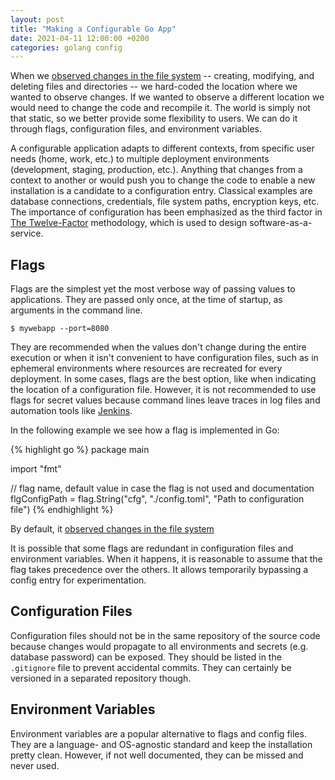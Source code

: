 ```yaml
---
layout: post
title: "Making a Configurable Go App"
date: 2021-04-11 12:00:00 +0200
categories: golang config
---
```


When we [observed changes in the file system](/2021/03/observer-design-pattern-golang.html) -- creating, modifying, and deleting files and directories -- we hard-coded the location where we wanted to observe changes. If we wanted to observe a different location we would need to change the code and recompile it. The world is simply not that static, so we better provide some flexibility to users. We can do it through flags, configuration files, and environment variables.

<!-- more -->

A configurable application adapts to different contexts, from specific user needs (home, work, etc.) to multiple deployment environments (development, staging, production, etc.). Anything that changes from a context to another or would push you to change the code to enable a new installation is a candidate to a configuration entry. Classical examples are database connections, credentials, file system paths, encryption keys, etc. The importance of configuration has been emphasized as the third factor in [The Twelve-Factor](https://12factor.net/config) methodology, which is used to design software-as-a-service.

## Flags

Flags are the simplest yet the most verbose way of passing values to applications. They are passed only once, at the time of startup, as arguments in the command line.

    $ mywebapp --port=8080

They are recommended when the values don't change during the entire execution or when it isn't convenient to have configuration files, such as in ephemeral environments where resources are recreated for every deployment. In some cases, flags are the best option, like when indicating the location of a configuration file. However, it is not recommended to use flags for secret values because command lines leave traces in log files and automation tools like [Jenkins](https://www.jenkins.io).

In the following example we see how a flag is implemented in Go:

{% highlight go %}
package main

import "fmt"

// flag name, default value in case the flag is not used and documentation
flgConfigPath = flag.String("cfg", "./config.toml", "Path to configuration file")
{% endhighlight %}

 By default, it [observed changes in the file system](/2021/03/observer-design-pattern-golang.html)

It is possible that some flags are redundant in configuration files and environment variables. When it happens, it is reasonable to assume that the flag takes precedence over the others. It allows temporarily bypassing a config entry for experimentation.

## Configuration Files

Configuration files should not be in the same repository of the source code because changes would propagate to all environments and secrets (e.g. database password) can be exposed. They should be listed in the `.gitignore` file to prevent accidental commits. They can certainly be versioned in a separated repository though.

## Environment Variables

Environment variables are a popular alternative to flags and config files. They are a language- and OS-agnostic standard and keep the installation pretty clean. However, if not well documented, they can be missed and never used.